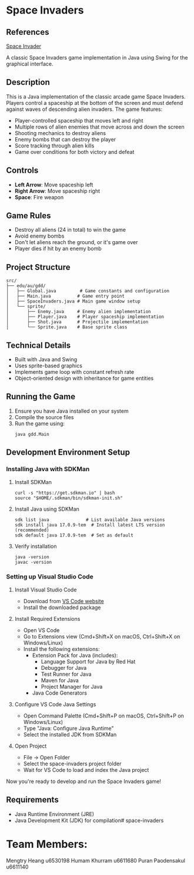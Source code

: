 # Space Invaders
## References
[Space Invader](https://github.com/janbodnar/Java-Space-Invaders)

A classic Space Invaders game implementation in Java using Swing for the graphical interface.

## Description

This is a Java implementation of the classic arcade game Space Invaders. Players control a spaceship at the bottom of the screen and must defend against waves of descending alien invaders. The game features:

- Player-controlled spaceship that moves left and right
- Multiple rows of alien enemies that move across and down the screen
- Shooting mechanics to destroy aliens
- Enemy bombs that can destroy the player
- Score tracking through alien kills
- Game over conditions for both victory and defeat

## Controls

- **Left Arrow**: Move spaceship left
- **Right Arrow**: Move spaceship right
- **Space**: Fire weapon

## Game Rules

- Destroy all aliens (24 in total) to win the game
- Avoid enemy bombs
- Don't let aliens reach the ground, or it's game over
- Player dies if hit by an enemy bomb

## Project Structure

```
src/
├── edu/au/gdd/
│   ├── Global.java         # Game constants and configuration
│   ├── Main.java          # Game entry point
│   ├── SpaceInvaders.java # Main game window setup
│   └── sprite/
│       ├── Enemy.java     # Enemy alien implementation
│       ├── Player.java    # Player spaceship implementation
│       ├── Shot.java      # Projectile implementation
│       └── Sprite.java    # Base sprite class
```

## Technical Details

- Built with Java and Swing
- Uses sprite-based graphics
- Implements game loop with constant refresh rate
- Object-oriented design with inheritance for game entities

## Running the Game

1. Ensure you have Java installed on your system
2. Compile the source files
3. Run the game using:
   ```
   java gdd.Main
   ```

## Development Environment Setup

### Installing Java with SDKMan

1. Install SDKMan
   ```
   curl -s "https://get.sdkman.io" | bash
   source "$HOME/.sdkman/bin/sdkman-init.sh"
   ```

2. Install Java using SDKMan
   ```
   sdk list java              # List available Java versions
   sdk install java 17.0.9-tem  # Install latest LTS version (recommended)
   sdk default java 17.0.9-tem  # Set as default
   ```

3. Verify installation
   ```
   java -version
   javac -version
   ```

### Setting up Visual Studio Code

1. Install Visual Studio Code
   - Download from [VS Code website](https://code.visualstudio.com/)
   - Install the downloaded package

2. Install Required Extensions
   - Open VS Code
   - Go to Extensions view (Cmd+Shift+X on macOS, Ctrl+Shift+X on Windows/Linux)
   - Install the following extensions:
     - Extension Pack for Java (includes):
       - Language Support for Java by Red Hat
       - Debugger for Java
       - Test Runner for Java
       - Maven for Java
       - Project Manager for Java
     - Java Code Generators

3. Configure VS Code Java Settings
   - Open Command Palette (Cmd+Shift+P on macOS, Ctrl+Shift+P on Windows/Linux)
   - Type "Java: Configure Java Runtime"
   - Select the installed JDK from SDKMan

4. Open Project
   - File -> Open Folder
   - Select the space-invaders project folder
   - Wait for VS Code to load and index the Java project

Now you're ready to develop and run the Space Invaders game!

## Requirements

- Java Runtime Environment (JRE)
- Java Development Kit (JDK) for compilation# space-invaders

# Team Members:
Mengtry Heang u6530198
Humam Khurram u6611680
Puran Paodensakul u6611140
